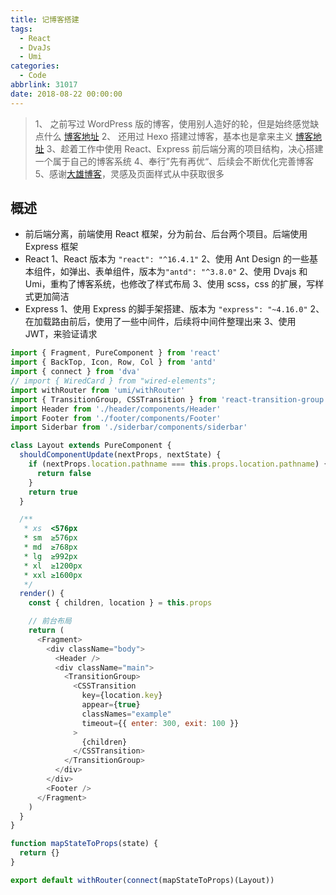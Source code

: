 ```yaml
---
title: 记博客搭建
tags:
  - React
  - DvaJs
  - Umi
categories:
  - Code
abbrlink: 31017
date: 2018-08-22 00:00:00
---
```


> 1、 之前写过 WordPress 版的博客，使用别人造好的轮，但是始终感觉缺点什么 [博客地址](http://utone.xiaohuaiqing.com/)
> 2、 还用过 Hexo 搭建过博客，基本也是拿来主义 [博客地址](http://github.xiaohuaiqing.com/)
> 3、趁着工作中使用 React、Express 前后端分离的项目结构，决心搭建一个属于自己的博客系统
> 4、奉行”先有再优“、后续会不断优化完善博客
> 5、感谢[大雄博客](https://199508.com/)，灵感及页面样式从中获取很多

## 概述

- 前后端分离，前端使用 React 框架，分为前台、后台两个项目。后端使用 Express 框架
- React
  1、React 版本为 `"react": "^16.4.1"`
  2、使用 Ant Design 的一些基本组件，如弹出、表单组件，版本为`"antd": "^3.8.0"`
  2、使用 Dvajs 和 Umi，重构了博客系统，也修改了样式布局
  3、使用 scss，css 的扩展，写样式更加简洁
- Express
  1、使用 Express 的脚手架搭建、版本为 `"express": "~4.16.0"`
  2、在加载路由前后，使用了一些中间件，后续将中间件整理出来
  3、使用 JWT，来验证请求

```js
import { Fragment, PureComponent } from 'react'
import { BackTop, Icon, Row, Col } from 'antd'
import { connect } from 'dva'
// import { WiredCard } from "wired-elements";
import withRouter from 'umi/withRouter'
import { TransitionGroup, CSSTransition } from 'react-transition-group'
import Header from './header/components/Header'
import Footer from './footer/components/Footer'
import Siderbar from './siderbar/components/siderbar'

class Layout extends PureComponent {
  shouldComponentUpdate(nextProps, nextState) {
    if (nextProps.location.pathname === this.props.location.pathname) {
      return false
    }
    return true
  }

  /**
   * xs  <576px
   * sm  ≥576px
   * md  ≥768px
   * lg  ≥992px
   * xl  ≥1200px
   * xxl ≥1600px
   */
  render() {
    const { children, location } = this.props

    // 前台布局
    return (
      <Fragment>
        <div className="body">
          <Header />
          <div className="main">
            <TransitionGroup>
              <CSSTransition
                key={location.key}
                appear={true}
                classNames="example"
                timeout={{ enter: 300, exit: 100 }}
              >
                {children}
              </CSSTransition>
            </TransitionGroup>
          </div>
        </div>
        <Footer />
      </Fragment>
    )
  }
}

function mapStateToProps(state) {
  return {}
}

export default withRouter(connect(mapStateToProps)(Layout))
```
